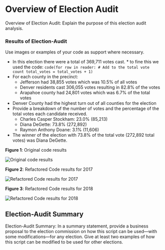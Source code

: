 # Overview of Election Audit

Overview of Election Audit: Explain the purpose of this election audit analysis.




### Results of Election-Audit
Use images or examples of your code as support where necessary.

* In this election there were a total of 369,711 votes cast.
         * to fine this we used the code: `code(for row in reader:
        # Add to the total vote count
        total_votes = total_votes + 1)`  
* For each county in the precinct:
    * Jefferson had 38,855 votes which was 10.5% of all votes
    * Denver residents cast 306,055 votes resulting in 82.8% of the votes 
    * Arapahoe county had 24,801 votes which was 6.7% of the total votes
* Denver County had the highest turn out of all counties for the election
* Provide a breakdown of the number of votes and the percentage of the total votes each candidate received.
    * Charles Casper Stockham: 23.0% (85,213)
    * Diana DeGette: 73.8% (272,892)
    * Raymon Anthony Doane: 3.1% (11,606)
* The winner of the election with 73.8% of the total vote (272,892 total votes) was Diana DeGette.


**Figure 1**: Original code results

![Original code results](Resources/VBA_Challenge_allstock.png)


**Figure 2**: Refactored Code results for 2017

![Refactored Code results for 2017](Resources/VBA_Challenge_2017.png)

**Figure 3**: Refactored Code results for 2018

![Refactored Code results for 2018](Resources/VBA_Challenge_2018.png)

## Election-Audit Summary
Election-Audit Summary: In a summary statement, provide a business proposal to the election commission on how this script can be used—with some modifications—for any election. Give at least two examples of how this script can be modified to be used for other elections.
